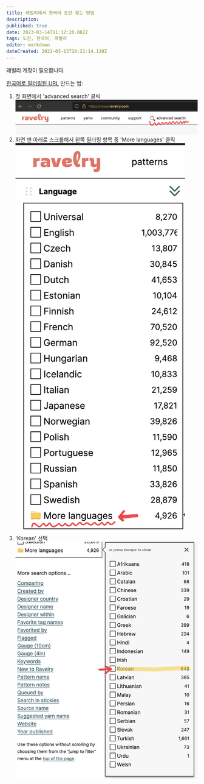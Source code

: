```yaml
---
title: 래벌리에서 한국어 도안 찾는 방법
description: 
published: true
date: 2023-03-14T11:12:20.082Z
tags: 도안, 한국어, 래벌리
editor: markdown
dateCreated: 2022-03-13T20:21:14.119Z
---
```


래벌리 계정이 필요합니다.

[한국어로 필터링된 URL](https://www.ravelry.com/patterns/search#language=kr&sort=best&view=captioned_thumbs) 만드는 법:

1. 첫 화면에서 'advanced search' 클릭
![screenshot_2022-03-13_at_21.00.27.png](/screenshots/screenshot_2022-03-13_at_21.00.27.png)
2. 화면 맨 아래로 스크롤해서 왼쪽 필터링 항목 중 'More languages' 클릭
![screenshot_2022-03-13_at_21.00.50.png](/screenshots/screenshot_2022-03-13_at_21.00.50.png)
3. 'Korean' 선택
![screenshot_2022-03-13_at_21.00.56.png](/screenshots/screenshot_2022-03-13_at_21.00.56.png)